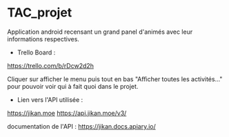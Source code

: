 # TAC_projet

Application android recensant un grand panel d'animés avec leur informations respectives.

- Trello Board :

https://trello.com/b/rDcw2d2h

Cliquer sur afficher le menu puis tout en bas "Afficher toutes les activités..." pour pouvoir voir 
qui à fait quoi dans le projet.

- Lien vers l'API utilisée :

https://jikan.moe
https://api.jikan.moe/v3/

documentation de l'API : https://jikan.docs.apiary.io/

